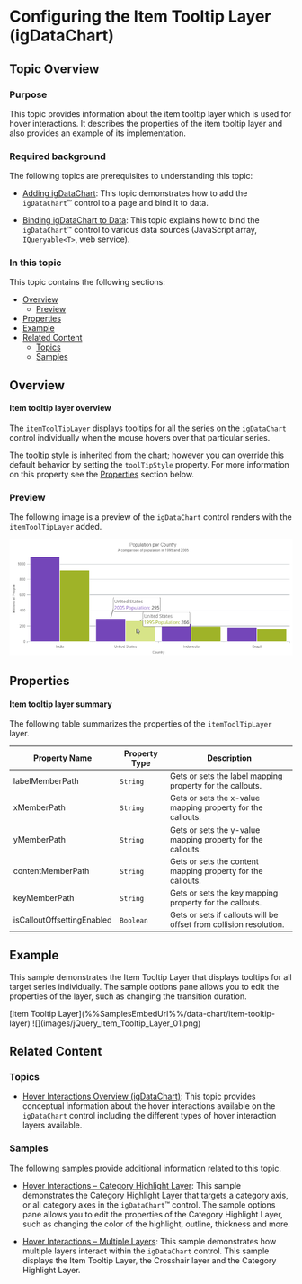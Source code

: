 <!--
|metadata|
{
    "fileName": "hoverinteractions-final-value-layer",
    "controlName": "",
    "tags": []
}
|metadata|
-->

# Configuring the Item Tooltip Layer (igDataChart)


## Topic Overview

### Purpose


This topic provides information about the item tooltip layer which is used for hover interactions. It describes the properties of the item tooltip layer and also provides an example of its implementation.

### Required background

The following topics are prerequisites to understanding this topic:

- [Adding igDataChart](igDataChart-Adding.html): This topic demonstrates how to add the `igDataChart`™ control to a page and bind it to data.

- [Binding igDataChart to Data](igDataChart-DataBinding.html): This topic explains how to bind the `igDataChart`™ control to various data sources (JavaScript array, `IQueryable<T>`, web service).




### In this topic

This topic contains the following sections:

-   [Overview](#overview)
	-   [Preview](#preview)
-   [Properties](#properties)
-   [Example](#example)
-   [Related Content](#related-content)
    -   [Topics](#topics)
    -   [Samples](#samples)



## <a id="overview"></a> Overview

#### Item tooltip layer overview

The `itemToolTipLayer` displays tooltips for all the series on the `igDataChart` control individually when the mouse hovers over that particular series.

The tooltip style is inherited from the chart; however you can override this default behavior by setting the `toolTipStyle` property. For more information on this property see the [Properties](#properties) section below.

### <a id="preview"></a> Preview

The following image is a preview of the `igDataChart` control renders with the `itemToolTipLayer` added.

![](images/jQuery_Item_Tooltip_Layer_01.png)


## <a id="properties"></a> Properties

#### Item tooltip layer summary

The following table summarizes the properties of the `itemToolTipLayer` layer.

Property Name | Property Type | Description
---|---|---
| labelMemberPath | `String` | Gets or sets the label mapping property for the callouts.
| xMemberPath | `String` | Gets or sets the x-value mapping property for the callouts.
| yMemberPath | `String` | Gets or sets the y-value mapping property for the callouts.
| contentMemberPath | `String` | Gets or sets the content mapping property for the callouts.
| keyMemberPath | `String` | Gets or sets the key mapping property for the callouts.
| isCalloutOffsettingEnabled | `Boolean` | Gets or sets if callouts will be offset from collision resolution.


## <a id="example"></a> Example

This sample demonstrates the Item Tooltip Layer that displays tooltips for all target series individually.
The sample options pane allows you to edit the properties of the layer, such as changing the transition duration.

<div class="embed-sample">
   [Item Tooltip Layer](%%SamplesEmbedUrl%%/data-chart/item-tooltip-layer)
   ![](images/jQuery_Item_Tooltip_Layer_01.png)
</div>


## <a id="related-content"></a>Related Content

### <a id="topics"></a>Topics

- [Hover Interactions Overview (igDataChart)](HoverInteractions-Hover-Interactions-Overview.html): This topic provides conceptual information about the hover interactions available on the `igDataChart` control including the different types of hover interaction layers available.


### <a id="samples"></a>Samples

The following samples provide additional information related to this topic.

- [Hover Interactions – Category Highlight Layer](HoverInteractions-Category-Highlight-Layer.html#example): This sample demonstrates the Category Highlight Layer that targets a category axis, or all category axes in the `igDataChart`™ control. The sample options pane allows you to edit the properties of the Category Highlight Layer, such as changing the color of the highlight, outline, thickness and more.

- [Hover Interactions – Multiple Layers](%%SamplesUrl%%/data-chart/multiple-layers): This sample demonstrates how multiple layers interact within the `igDataChart` control. This sample displays the Item Tooltip Layer, the Crosshair layer and the Category Highlight Layer.
